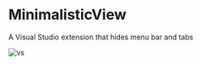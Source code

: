 # MinimalisticView

A Visual Studio extension that hides menu bar and tabs

![vs](https://cloud.githubusercontent.com/assets/2109710/19224404/d65b3832-8e8d-11e6-80a0-e61c1787cc98.png)
